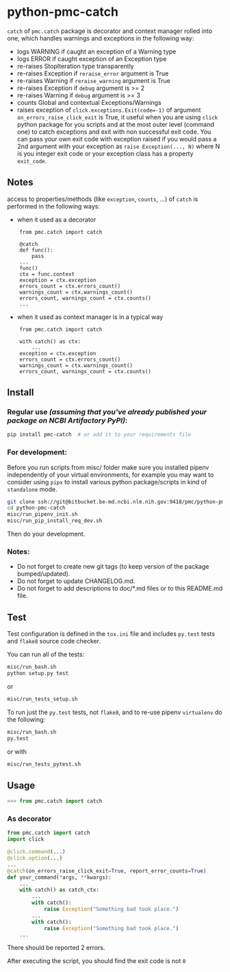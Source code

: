 # python-pmc-catch

`catch` of `pmc.catch` package is decorator and context manager 
rolled into one, which handles warnings and exceptions 
in the following way:

- logs WARNING if caught an exception of a Warning type
- logs ERROR if caught exception of an Exception type
- re-raises StopIteration type transparently
- re-raises Exception if `reraise_error` argument is True
- re-raises Warning if `reraise_warning` argument is True
- re-raises Exception if `debug` argument is >= 2
- re-raises Warning if `debug` argument is >= 3
- counts Global and contextual Exceptions/Warnings
- raises exception of `click.exceptions.Exit(code=-1)` 
  of argument `on_errors_raise_click_exit` is True, it useful 
  when you are using `click` python package for you scripts 
  and at the most outer level (command one) to catch exceptions
  and exit with non successful exit code. You can pass your own exit
  code with exception raised if you would pass a 2nd argument
  with your exception as `raise Exception(..., N)`
  where N is you integer exit code or your exception class
  has a property `exit_code`.

## Notes

access to properties/methods (like `exception`, `counts`, ...) of 
`catch` is performed in the following ways:

- when it used as a decorator
```pythonstub
    from pmc.catch import catch

    @catch
    def func():
        pass
    ...
    func()
    ctx = func.context
    exception = ctx.exception
    errors_count = ctx.errors_count()
    warnings_count = ctx.warnings_count()
    errors_count, warnings_count = ctx.counts()
    ...
```
- when it used as context manager is in a typical  way

```pythonstub
    from pmc.catch import catch

    with catch() as ctx:
        ...
    exception = ctx.exception
    errors_count = ctx.errors_count()
    warnings_count = ctx.warnings_count()
    errors_count, warnings_count = ctx.counts()
```

## Install

### Regular use _(assuming that you've already published your package on NCBI Artifactory PyPI)_:

```sh
pip install pmc-catch  # or add it to your requirements file
```

### For development:

Before you run scripts from misc/ folder make sure you 
installed pipenv independently of your virtual environments, 
for example you may want to consider using `pipx` 
to install various python package/scripts in kind 
of `standalone` mode.

```sh
git clone ssh://git@bitbucket.be-md.ncbi.nlm.nih.gov:9418/pmc/python-pmc-catch.git
cd python-pmc-catch
misc/run_pipenv_init.sh 
misc/run_pip_install_req_dev.sh 
```

Then do your development. 

### Notes:

- Do not forget to create new git tags
(to keep version of the package bumped/updated). 
- Do not forget to update CHANGELOG.md. 
- Do not forget to add descriptions to doc/*.md files or to this README.md file. 

## Test

Test configuration is defined in the `tox.ini` file and includes
`py.test` tests and `flake8` source code checker.

You can run all of the tests:

```sh
misc/run_bash.sh
python setup.py test
```

or 

```sh
misc/run_tests_setup.sh
```


To run just the `py.test` tests, not `flake8`, and to re-use pipenv `virtualenv` do the following:

```sh
misc/run_bash.sh
py.test
```

or with 

```sh
misc/run_tests_pytest.sh
```


## Usage

```python
>>> from pmc.catch import catch

```

### As decorator

```python
from pmc.catch import catch
import click

@click.command(...)
@click.option(...)
...
@catch(on_errors_raise_click_exit=True, report_error_counts=True)
def your_command(*args, **kwargs):
    ...
    with catch() as catch_ctx:
        ...
        with catch():
            raise Exception("Something bad took place.")             
        ...
        with catch():
            raise Exception("Something bad took place.")             
    ...
```
There should be reported 2 errors.

After executing the script, you should find the exit code is not `0`